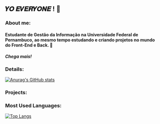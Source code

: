 ## 𝒀𝑶 𝑬𝑽𝑬𝑹𝒀𝑶𝑵𝑬 ! 👋

### About me: 

#### Estudante de Gestão da Informação na Universidade Federal de Pernambuco, ao mesmo tempo estudando e criando projetos no mundo do Front-End e Back. 🤙 
##### Chega mais!


### Details:

[![Anurag's GitHub stats](https://github-readme-stats.vercel.app/api?username=emillylimaVVZ&show_icons=true&theme=dark)](https://github.com/anuraghazra/github-readme-stats)

### Projects:

### Most Used Languages:

[![Top Langs](https://github-readme-stats.vercel.app/api/top-langs/?username=emillylimaVVZ&layout=compact)](https://github.com/anuraghazra/github-readme-stats)


